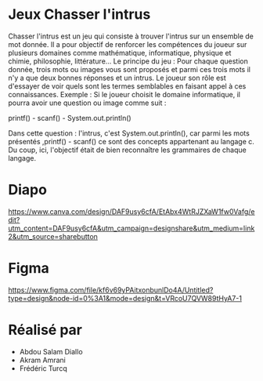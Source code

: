 # Jeux Chasser l'intrus

Chasser l'intrus est un jeu qui consiste à trouver l'intrus sur un ensemble de mot donnée. Il a pour objectif de renforcer les compétences du joueur sur plusieurs domaines comme mathématique, informatique, physique et chimie, philosophie, littérature...
Le principe du jeu :
Pour chaque question donnée, trois mots ou images vous sont proposés et parmi ces trois mots il n'y a que deux bonnes réponses et un intrus. Le joueur son rôle est d'essayer de voir quels sont les termes semblables en faisant appel à ces connaissances.
Exemple :
Si le joueur choisit le domaine informatique, il pourra avoir une question ou image comme suit :

printf() - scanf() - System.out.println()

Dans cette question : l'intrus, c'est System.out.println(), car parmi les mots présentés ,printf() - scanf() ce sont des concepts appartenant au langage c.
Du coup, ici, l'objectif était de bien reconnaître les grammaires de chaque langage.


# Diapo

https://www.canva.com/design/DAF9usy6cfA/EtAbx4WtRJZXaW1fw0Vafg/edit?utm_content=DAF9usy6cfA&utm_campaign=designshare&utm_medium=link2&utm_source=sharebutton

# Figma

https://www.figma.com/file/kf6v69yPAitxonbunlDo4A/Untitled?type=design&node-id=0%3A1&mode=design&t=VRcoU7QVW89tHyA7-1

# Réalisé par

- Abdou Salam Diallo
- Akram Amrani
- Frédéric Turcq
